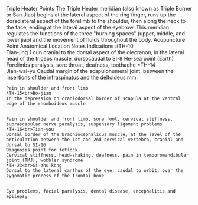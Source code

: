 Triple Heater Points
The Triple Heater meridian (also known as Triple Burner or San Jiao) begins at the lateral aspect of the ring finger, runs up the dorsolateral aspect of the forelimb to the shoulder, then along the neck to the face, ending at the lateral aspect of the eyebrow. This meridian regulates the functions of the three "burning spaces" (upper, middle, and lower jiao) and the movement of fluids throughout the body.
Acupuncture Point
	Anatomical Location
	Notes
	Indications
	#TH-10<br>Tian-jing
	1 cun cranial to the dorsal aspect of the olecranon, in the lateral head of the triceps muscle, dorsocaudal to SI-8
	He-sea point (Earth)
	Forelimbs paralysis, sore throat, deafness, toothache
	*TH-14<br>Jian-wai-yu
	Caudal margin of the scapulohumeral joint, between the insertions of the infraspinatus and the deltoideus mm.
	
	
	Pain in shoulder and front limb
	*TH-15<br>Bo-jian
	In the depression on craniodorsal border of scapula at the ventral edge of the rhomboideus muscle
	
	
	Pain in shoulder and front limb, sore foot, cervical stiffness, suprascapular nerve paralysis, suspensory ligament problems
	*TH-16<br>Tian-you
	Dorsal border of the brachiocephalicus muscle, at the level of the articulation between the 1st and 2nd cervical vertebra, cranial and dorsal to SI-16
	Diagnosis point for fetlock
	Cervical stiffness, head-shaking, deafness, pain in temporomandibular joint (TMJ), wobbler syndrome
	*TH-23<br>Si-zhu-kong
	Dorsal to the lateral canthus of the eye, caudal to orbit, over the zygomatic process of the frontal bone
	
	
	Eye problems, facial paralysis, dental disease, encephalitis and epilepsy